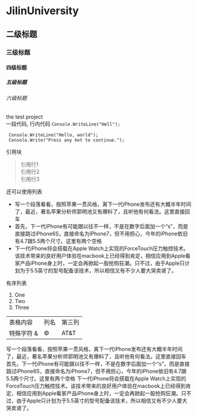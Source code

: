 # JilinUniversity
## 二级标题
### 三级标题
#### 四级标题
##### 五级标题
###### 六级标题
the test project  
一段代码, 行内代码 `Console.WriteLine("Hell");` 

     Console.WriteLine("Hello, world");
     Console.Write("Press any ket to continue.");

引用块
> 引用行1  
> 引用行2  
> 引用行3  

还可以使用列表
* 写一个段落看看，按照苹果一贯风格，离下一代iPhone发布还有大概半年时间了，最近，著名苹果分析师郭明池又有爆料了，且听他有何看法。这里直接回车
* 首先，下一代iPhone有可能跟以往不一样，不是在数字后面加一个“s”，而是直接跳过iPhone6S，直接命名为iPhone7，但不用担心，今年的iPhone依旧有4.7跟5.5两个尺寸。这里有两个空格  
* 下一代iPhone将会搭载在Apple Watch上实现的ForceTouch压力触控技术。该技术带来的良好用户体验在macbook上已经得到肯定，相信应用到Apple看家产品iPhone身上时，一定会再掀起一股抢购狂潮。只不过，由于Apple只计划为于5.5英寸的型号配备该技术，所以相信又有不少人要大哭卖肾了。  

有序列表  
1. One  
2. Two  
3. Three  

<table>
    <tr>
       <td>表格内容</td>
       <td>列名</td>
       <td>第三列</td>
    </tr>
    <tr>
        <td>特殊字符 & </td>
        <td> &copy; </td>
        <td> AT&T </td>
</table>
写一个段落看看，按照苹果一贯风格，离下一代iPhone发布还有大概半年时间了，最近，著名苹果分析师郭明池又有爆料了，且听他有何看法。这里直接回车
首先，下一代iPhone有可能跟以往不一样，不是在数字后面加一个“s”，而是直接跳过iPhone6S，直接命名为iPhone7，但不用担心，今年的iPhone依旧有4.7跟5.5两个尺寸。这里有两个空格  
下一代iPhone将会搭载在Apple Watch上实现的ForceTouch压力触控技术。该技术带来的良好用户体验在macbook上已经得到肯定，相信应用到Apple看家产品iPhone身上时，一定会再掀起一股抢购狂潮。只不过，由于Apple只计划为于5.5英寸的型号配备该技术，所以相信又有不少人要大哭卖肾了。
